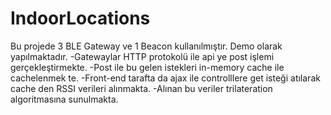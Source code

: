 # IndoorLocations
Bu projede 3 BLE Gateway ve 1 Beacon kullanılmıştır. Demo olarak yapılmaktadır. -Gatewaylar HTTP protokolü ile api ye post işlemi gerçekleştirmekte. -Post ile bu gelen istekleri in-memory cache ile cachelenmek te. -Front-end tarafta da ajax ile controlllere get isteği atılarak cache den RSSI verileri alınmakta. -Alınan bu veriler trilateration algoritmasına sunulmakta.
